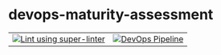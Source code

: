 # devops-maturity-assessment

|                                                                                                                                                                                                                        |                                                                                                                                                                                                                                  |
| ---------------------------------------------------------------------------------------------------------------------------------------------------------------------------------------------------------------------- | -------------------------------------------------------------------------------------------------------------------------------------------------------------------------------------------------------------------------------- |
| [![Lint using super-linter](https://github.com/jamesrgregg/devops-maturity-assessment/actions/workflows/linter.yml/badge.svg)](https://github.com/jamesrgregg/devops-maturity-assessment/actions/workflows/linter.yml) | [![DevOps Pipeline](https://github.com/jamesrgregg/devops-maturity-assessment/actions/workflows/devops-pipeline.yml/badge.svg)](https://github.com/jamesrgregg/devops-maturity-assessment/actions/workflows/devops-pipeline.yml) |